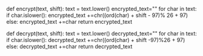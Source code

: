 def encrypt(text, shift):
text = text.lower()
encrypted_text=""
for char in text:
    if char.islower():
       encrypted_text +=chr((ord(char) + shift - 97)% 26 + 97)
     else:
         encrypted_text +=char
return encrypted_text

def decrypt(text, shift):
    text = text.lower()
    decrypted_text=""
    for char in text:
        if char.islower():
           decrypted_text +=chr((ord(char) + shift -97)%26 + 97)
           else:
                decrypted_text +=char
return decrypted_text                
